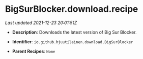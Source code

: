 # BigSurBlocker.download.recipe

_Last updated 2021-12-23 20:01:51Z_

- **Description**: Downloads the latest version of Big Sur Blocker.

- **Identifier**: `io.github.hjuutilainen.download.BigSurBlocker`

- **Parent Recipes**: `None`
